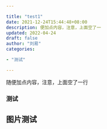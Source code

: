 ```yaml
---

title: "test1"
date: 2021-12-24T15:44:48+08:00
description: 便加点内容，注意，上面空了一 
updated: 2022-04-24
draft: false
author: "刘易"
categories:

- "测试"

---
```


随便加点内容，注意，上面空了一行

### 测试

## 图片测试 



